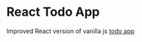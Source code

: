 # React Todo App

Improved React version of vanilla js [todo app](https://github.com/ThugRaven/TODO)

